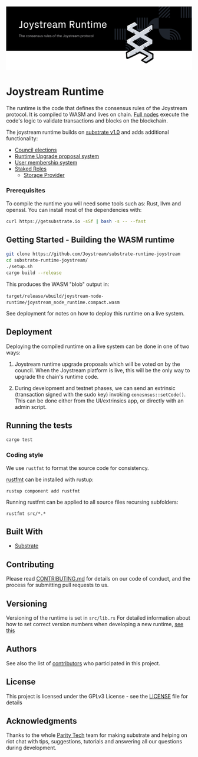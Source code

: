 ![Joystream Runtime](./banner_new.svg)

# Joystream Runtime

The runtime is the code that defines the consensus rules of the Joystream protocol.
It is compiled to WASM and lives on chain. [Full nodes](https://github.com/Joystream/substrate-node-joystream) execute the code's logic to validate transactions and blocks on the blockchain.

The joystream runtime builds on [substrate v1.0](https://docs.substrate.dev/docs) and adds additional functionality:

- [Council elections](src/governance/election.rs)
- [Runtime Upgrade proposal system](src/governance/proposals.rs)
- [User membership system](src/membership/)
- [Staked Roles](src/roles)
   - [Storage Provider](src/storage/)

### Prerequisites

To compile the runtime you will need some tools such as: Rust, llvm and openssl. You can install most of the dependencies with:

```bash
curl https://getsubstrate.io -sSf | bash -s -- --fast
```

## Getting Started - Building the WASM runtime

```bash
git clone https://github.com/Joystream/substrate-runtime-joystream
cd substrate-runtime-joystream/
./setup.sh
cargo build --release
```

This produces the WASM "blob" output in:

`target/release/wbuild/joystream-node-runtime/joystream_node_runtime.compact.wasm`

See deployment for notes on how to deploy this runtime on a live system.

## Deployment

Deploying the compiled runtime on a live system can be done in one of two ways:

1. Joystream runtime upgrade proposals which will be voted on by the council. When the Joystream platform is live, this will be the only way to upgrade the chain's runtime code.

2. During development and testnet phases, we can send an extrinsic (transaction signed with the sudo key) invoking `conesnsus::setCode()`. This can be done either from the UI/extrinsics app, or directly with an admin script.

## Running the tests

```bash
cargo test
```

### Coding style

We use `rustfmt` to format the source code for consistency.

[rustfmt](https://github.com/rust-lang/rustfmt) can be installed with rustup:

```
rustup component add rustfmt
```

Running rustfmt can be applied to all source files recursing subfolders:

```
rustfmt src/*.*
```

## Built With

* [Substrate](https://github.com/paritytech/substrate)

## Contributing

Please read [CONTRIBUTING.md](https://gist.github.com/PurpleBooth/b24679402957c63ec426) for details on our code of conduct, and the process for submitting pull requests to us.

## Versioning

Versioning of the runtime is set in `src/lib.rs`
For detailed information about how to set correct version numbers when developing a new runtime, [see this](https://github.com/paritytech/substrate/blob/master/core/sr-version/src/lib.rs#L60)


## Authors

See also the list of [contributors](./CONTRIBUTORS) who participated in this project.

## License

This project is licensed under the GPLv3 License - see the [LICENSE](LICENSE) file for details

## Acknowledgments

Thanks to the whole [Parity Tech](https://www.parity.io/) team for making substrate and helping on riot chat with tips, suggestions, tutorials and answering all our questions during development.

